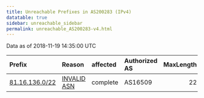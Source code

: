 ```yaml
---
title: Unreachable Prefixes in AS200283 (IPv4)
datatable: true
sidebar: unreachable_sidebar
permalink: unreachable_AS200283-v4.html
---
```


Data as of 2018-11-19 14:35:00 UTC


<div class="datatable-begin"></div>

| Prefix                                                 | Reason                                                                                                 | affected   | Authorized AS   |   MaxLength | Anchor                                         |   unreachable /24s |
|:-------------------------------------------------------|:-------------------------------------------------------------------------------------------------------|:-----------|:----------------|------------:|:-----------------------------------------------|-------------------:|
| [81.16.136.0/22](https://stat.ripe.net/81.16.136.0/22) | [INVALID ASN](https://rpki-validator.ripe.net/announcement-preview?asn=AS200283&prefix=81.16.136.0/22) | complete   | AS16509         |          22 | [RIPE](unreachable_RIPE_NCC_RPKI_Root-v4.html) |                  4 |

<div class="datatable-end"></div>
